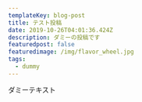 ```yaml
---
templateKey: blog-post
title: テスト投稿
date: 2019-10-26T04:01:36.424Z
description: ダミーの投稿です
featuredpost: false
featuredimage: /img/flavor_wheel.jpg
tags:
  - dummy
---
```

ダミーテキスト
